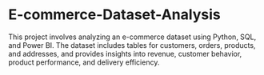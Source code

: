 # E-commerce-Dataset-Analysis
This project involves analyzing an e-commerce dataset using Python, SQL, and Power BI. The dataset includes tables for customers, orders, products, and addresses, and provides insights into revenue, customer behavior, product performance, and delivery efficiency. 
